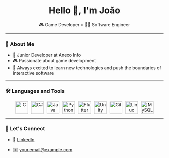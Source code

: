 <h1 align="center">Hello 👋, I'm João </h1>

<p align="center">
  🎮 Game Developer • 👨‍💻 Software Engineer
</p>

---

### 🧠 About Me

- 💼 Junior Developer at Anexo Info
- 🎮 Passionate about game development
- 🚀 Always excited to learn new technologies and push the boundaries of interactive software

---

### 🛠️ Languages and Tools

<div align="center" style="display: flex; justify-content: center; gap: 10px;">
  <img src="https://cdn.jsdelivr.net/gh/devicons/devicon/icons/c/c-original.svg" title="C" alt="C" width="40" height="40"/>
  <img src="https://cdn.jsdelivr.net/gh/devicons/devicon/icons/csharp/csharp-original.svg" title="C#" alt="C#" width="40" height="40"/>
  <img src="https://cdn.jsdelivr.net/gh/devicons/devicon/icons/java/java-original.svg" title="Java" alt="Java" width="40" height="40"/>
  <img src="https://cdn.jsdelivr.net/gh/devicons/devicon/icons/python/python-original.svg" title="Python" alt="Python" width="40" height="40"/>
  <img src="https://cdn.jsdelivr.net/gh/devicons/devicon/icons/flutter/flutter-original.svg" title="Flutter" alt="Flutter" width="40" height="40"/>
  <img src="https://cdn.jsdelivr.net/gh/devicons/devicon/icons/unity/unity-original.svg" title="Unity" alt="Unity" width="40" height="40"/>
  <img src="https://cdn.jsdelivr.net/gh/devicons/devicon/icons/git/git-original.svg" title="Git" alt="Git" width="40" height="40"/>
  <img src="https://cdn.jsdelivr.net/gh/devicons/devicon/icons/linux/linux-original.svg" title="Linux" alt="Linux" width="40" height="40"/>
  <img src="https://cdn.jsdelivr.net/gh/devicons/devicon/icons/mysql/mysql-original.svg" title="MySQL" alt="MySQL" width="40" height="40"/>
</div>

---

### 🤝 Let's Connect

- 💼 [LinkedIn](https://www.linkedin.com/in/your-username)
<!-- - 🌐 [Portfolio](https://your-portfolio.com) -->
- ✉️ your.email@example.com
